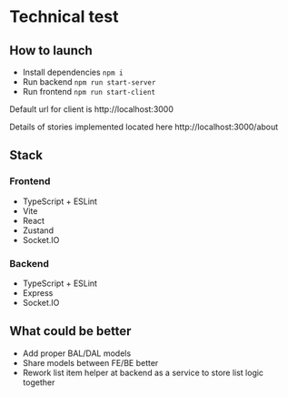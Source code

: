 # Technical test

## How to launch

* Install dependencies `npm i`
* Run backend `npm run start-server`
* Run frontend `npm run start-client`

Default url for client is http://localhost:3000

Details of stories implemented located here http://localhost:3000/about

## Stack

### Frontend

* TypeScript + ESLint
* Vite
* React
* Zustand
* Socket.IO

### Backend

* TypeScript + ESLint
* Express
* Socket.IO

## What could be better

* Add proper BAL/DAL models
* Share models between FE/BE better
* Rework list item helper at backend as a service to store list logic together
